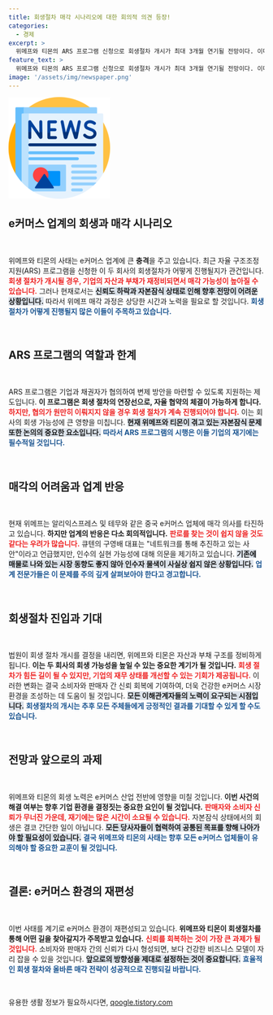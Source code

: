 ```yaml
---
title: 회생절차 매각 시나리오에 대한 회의적 의견 등장!
categories:
  - 경제
excerpt: >
  위메프와 티몬의 ARS 프로그램 신청으로 회생절차 개시가 최대 3개월 연기될 전망이다. 이미 자본잠식 상태인 이들 기업은 신뢰를 잃어 인수 기대감이 낮아, 업계는 우려의 목소리를 높이고 있다.
feature_text: >
  위메프와 티몬의 ARS 프로그램 신청으로 회생절차 개시가 최대 3개월 연기될 전망이다. 이미 자본잠식 상태인 이들 기업은 신뢰를 잃어 인수 기대감이 낮아, 업계는 우려의 목소리를 높이고 있다.
image: '/assets/img/newspaper.png'
---
```


<p><img src="/assets/img/newspaper.png" alt="kimp 속보" /></p>

<h2 data-ke-size="size26">e커머스 업계의 회생과 매각 시나리오</h2>

<p data-ke-size="size16">&nbsp;</p>

<p>위메프와 티몬의 사태는 e커머스 업계에 큰 <b>충격</b>을 주고 있습니다. 최근 자율 구조조정 지원(ARS) 프로그램을 신청한 이 두 회사의 회생절차가 어떻게 진행될지가 관건입니다. <b><span style="color: #ee2323;">회생 절차가 개시될 경우, 기업의 자산과 부채가 재정비되면서 매각 가능성이 높아질 수 있습니다.</span></b> 그러나 현재로서는 <b><span style="background-color: #21538527;">신뢰도 하락과 자본잠식 상태로 인해 향후 전망이 어려운 상황입니다.</span></b> 따라서 위메프 매각 과정은 상당한 시간과 노력을 필요로 할 것입니다. <b><span style="color: #1a5490;">회생 절차가 어떻게 진행될지 많은 이들이 주목하고 있습니다.</span></b></p>

<p data-ke-size="size16">&nbsp;</p>

<h2 data-ke-size="size26">ARS 프로그램의 역할과 한계</h2>

<p data-ke-size="size16">&nbsp;</p>

<p>ARS 프로그램은 기업과 채권자가 협의하여 변제 방안을 마련할 수 있도록 지원하는 제도입니다. <b>이 프로그램은 회생 절차의 연장선으로, 자율 협약의 체결이 가능하게 합니다.</b> <b><span style="color: #ee2323;">하지만, 협의가 원만히 이뤄지지 않을 경우 회생 절차가 계속 진행되어야 합니다.</span></b> 이는 회사의 회생 가능성에 큰 영향을 미칩니다. <b><span style="background-color: #21538527;">현재 위메프와 티몬이 겪고 있는 자본잠식 문제 또한 논의의 중요한 요소입니다.</span></b> <b><span style="color: #1a5490;">따라서 ARS 프로그램의 시행은 이들 기업의 재기에는 필수적일 것입니다.</span></b></p>

<p data-ke-size="size16">&nbsp;</p>

<h2 data-ke-size="size26">매각의 어려움과 업계 반응</h2>

<p data-ke-size="size16">&nbsp;</p>

<p>현재 위메프는 알리익스프레스 및 테무와 같은 중국 e커머스 업체에 매각 의사를 타진하고 있습니다. <b>하지만 업계의 반응은 다소 회의적입니다.</b> <b><span style="color: #ee2323;">판로를 찾는 것이 쉽지 않을 것도 같다는 우려가 많습니다.</span></b> 큐텐의 구영배 대표는 "네트워크를 통해 추진하고 있는 사안"이라고 언급했지만, 인수의 실현 가능성에 대해 의문을 제기하고 있습니다. <b><span style="background-color: #21538527;">기존에 매물로 나와 있는 시장 동향도 좋지 않아 인수자 물색이 사실상 쉽지 않은 상황입니다.</span></b> <b><span style="color: #1a5490;">업계 전문가들은 이 문제를 주의 깊게 살펴보아야 한다고 경고합니다.</span></b></p>

<p data-ke-size="size16">&nbsp;</p>

<h2 data-ke-size="size26">회생절차 진입과 기대</h2>

<p data-ke-size="size16">&nbsp;</p>

<p>법원이 회생 절차 개시를 결정을 내리면, 위메프와 티몬은 자산과 부채 구조를 정비하게 됩니다. <b>이는 두 회사의 회생 가능성을 높일 수 있는 중요한 계기가 될 것입니다.</b> <b><span style="color: #ee2323;">회생 절차가 힘든 길이 될 수 있지만, 기업의 재무 상태를 개선할 수 있는 기회가 제공됩니다.</span></b> 이러한 변화는 결국 소비자와 판매자 간 신뢰 회복에 기여하여, 더욱 건강한 e커머스 시장 환경을 조성하는 데 도움이 될 것입니다. <b><span style="background-color: #21538527;">모든 이해관계자들의 노력이 요구되는 시점입니다.</span></b> <b><span style="color: #1a5490;">회생절차의 개시는 추후 모든 주체들에게 긍정적인 결과를 기대할 수 있게 할 수도 있습니다.</span></b></p>

<p data-ke-size="size16">&nbsp;</p>

<h2 data-ke-size="size26">전망과 앞으로의 과제</h2>

<p data-ke-size="size16">&nbsp;</p>

<p>위메프와 티몬의 회생 노력은 e커머스 산업 전반에 영향을 미칠 것입니다. <b>이번 사건의 해결 여부는 향후 기업 환경을 결정짓는 중요한 요인이 될 것입니다.</b> <b><span style="color: #ee2323;">판매자와 소비자 신뢰가 무너진 가운데, 재기에는 많은 시간이 소요될 수 있습니다.</span></b> 자본잠식 상태에서의 회생은 결코 간단한 일이 아닙니다. <b><span style="background-color: #21538527;">모든 당사자들이 협력하여 공통된 목표를 향해 나아가야 할 필요성이 있습니다.</span></b> <b><span style="color: #1a5490;">결국 위메프와 티몬의 사태는 향후 모든 e커머스 업체들이 유의해야 할 중요한 교훈이 될 것입니다.</span></b></p>

<p data-ke-size="size16">&nbsp;</p>

<h2 data-ke-size="size26">결론: e커머스 환경의 재편성</h2>

<p data-ke-size="size16">&nbsp;</p>

<p>이번 사태를 계기로 e커머스 환경이 재편성되고 있습니다. <b>위메프와 티몬이 회생절차를 통해 어떤 길을 찾아갈지가 주목받고 있습니다.</b> <b><span style="color: #ee2323;">신뢰를 회복하는 것이 가장 큰 과제가 될 것입니다.</span></b> 소비자와 판매자 간의 신뢰가 다시 형성되면, 보다 건강한 비즈니스 모델이 자리 잡을 수 있을 것입니다. <b><span style="background-color: #21538527;">앞으로의 방향성을 제대로 설정하는 것이 중요합니다.</span></b> <b><span style="color: #1a5490;">효율적인 회생 절차와 올바른 매각 전략이 성공적으로 진행되길 바랍니다.</span></b> </p>

<p data-ke-size="size16">&nbsp;</p>
유용한 생활 정보가 필요하시다면, <a href="https://qoogle.tistory.com" rel="dofollow">qoogle.tistory.com</a>


